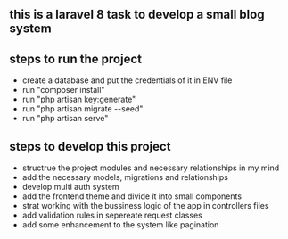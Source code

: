 ## this is a laravel 8 task to develop a small blog system

## steps to run the project
- create a database and put the credentials of it in ENV file
- run "composer install"
- run "php artisan key:generate"
- run "php artisan migrate --seed"
- run "php artisan serve"

## steps to develop this project
- structrue the project modules and necessary relationships in my mind
- add the necessary models, migrations and relationships
- develop multi auth system
- add the frontend theme and divide it into small components
- strat working with the bussiness logic of the app in controllers files
- add validation rules in sepereate request classes
- add some enhancement to the system like pagination
